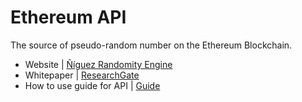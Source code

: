 # Ethereum API

The source of pseudo-random number on the Ethereum Blockchain.

- Website | [Ñíguez Randomity Engine](https://github.com/niguezrandomityengine/ethereumAPI/blob/master/ABI.json)
- Whitepaper | [ResearchGate](http://google.com)
- How to use guide for API | [Guide](https://github.com/niguezrandomityengine/guide/blob/master/guide.md)
